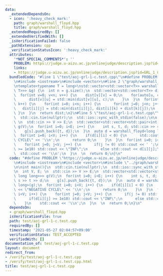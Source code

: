 ```yaml
---
data:
  _extendedDependsOn:
  - icon: ':heavy_check_mark:'
    path: graph/warshall_floyd.hpp
    title: graph/warshall_floyd.hpp
  _extendedRequiredBy: []
  _extendedVerifiedWith: []
  _isVerificationFailed: false
  _pathExtension: cpp
  _verificationStatusIcon: ':heavy_check_mark:'
  attributes:
    '*NOT_SPECIAL_COMMENTS*': ''
    PROBLEM: https://judge.u-aizu.ac.jp/onlinejudge/description.jsp?id=GRL_1_C
    links:
    - https://judge.u-aizu.ac.jp/onlinejudge/description.jsp?id=GRL_1_C
  bundledCode: "#line 1 \"test/aoj-grl-1-c.test.cpp\"\n#define PROBLEM \"https://judge.u-aizu.ac.jp/onlinejudge/description.jsp?id=GRL_1_C\"\
    \n#include <iostream>\n#include <vector>\n#line 2 \"graph/warshall_floyd.hpp\"\
    \ntemplate<typename T = long>\nstd::vector<std::vector<T>> warshall_floyd(std::vector<std::vector<std::pair<int,\
    \ T>>> &g) {\n  int n = g.size();\n  std::vector<std::vector<T>> dist(n, std::vector<T>(n,(1LL<<60)));\n\
    \  for(int v=0; v<n; v++) {\n    dist[v][v] = 0;\n    for(auto[u, c]: g[v]) {\n\
    \      dist[v][u] = std::min(dist[v][u], c);\n    }\n  }\n  for(int k=0; k<n;\
    \ k++) {\n    for(int i=0; i<n; i++) {\n      for(int j=0; j<n; j++) {\n     \
    \   dist[i][j] = std::min(dist[i][j], dist[i][k] + dist[k][j]);\n      }\n   \
    \ }\n  }\n  return dist;\n}\n#line 5 \"test/aoj-grl-1-c.test.cpp\"\n\nint main(){\n\
    \  std::cin.tie(nullptr);\n  std::ios::sync_with_stdio(false);\n\n  int V, E;\
    \ \n  std::cin >> V >> E;\n  std::vector<std::vector<std::pair<int, long long>>>\
    \ g(V);\n  for(int i=0; i<E; i++) {\n    int s, t, d; std::cin >> s >> t >> d;\n\
    \    g[s].push_back({t, d});\n  }\n  auto d = warshall_floyd<long long>(g);\n\
    \  for(int i=0; i<V; i++) {\n    if(d[i][i] < 0) {\n      std::cout << \"NEGATIVE\
    \ CYCLE\" << '\\n';\n      return 0;\n    }\n  }\n  for(int i=0; i<V; i++) {\n\
    \    for(int j=0; j<V; j++) {\n      if(j != 0) std::cout << ' ';\n      if(d[i][j]\
    \ >= 1e10) std::cout << \"INF\";\n      else std::cout << d[i][j];\n    }\n  \
    \  std::cout << '\\n';\n  }\n  \n  return 0;\n}\n"
  code: "#define PROBLEM \"https://judge.u-aizu.ac.jp/onlinejudge/description.jsp?id=GRL_1_C\"\
    \n#include <iostream>\n#include <vector>\n#include \"../graph/warshall_floyd.hpp\"\
    \n\nint main(){\n  std::cin.tie(nullptr);\n  std::ios::sync_with_stdio(false);\n\
    \n  int V, E; \n  std::cin >> V >> E;\n  std::vector<std::vector<std::pair<int,\
    \ long long>>> g(V);\n  for(int i=0; i<E; i++) {\n    int s, t, d; std::cin >>\
    \ s >> t >> d;\n    g[s].push_back({t, d});\n  }\n  auto d = warshall_floyd<long\
    \ long>(g);\n  for(int i=0; i<V; i++) {\n    if(d[i][i] < 0) {\n      std::cout\
    \ << \"NEGATIVE CYCLE\" << '\\n';\n      return 0;\n    }\n  }\n  for(int i=0;\
    \ i<V; i++) {\n    for(int j=0; j<V; j++) {\n      if(j != 0) std::cout << ' ';\n\
    \      if(d[i][j] >= 1e10) std::cout << \"INF\";\n      else std::cout << d[i][j];\n\
    \    }\n    std::cout << '\\n';\n  }\n  \n  return 0;\n}\n"
  dependsOn:
  - graph/warshall_floyd.hpp
  isVerificationFile: true
  path: test/aoj-grl-1-c.test.cpp
  requiredBy: []
  timestamp: '2021-05-27 02:04:57+09:00'
  verificationStatus: TEST_ACCEPTED
  verifiedWith: []
documentation_of: test/aoj-grl-1-c.test.cpp
layout: document
redirect_from:
- /verify/test/aoj-grl-1-c.test.cpp
- /verify/test/aoj-grl-1-c.test.cpp.html
title: test/aoj-grl-1-c.test.cpp
---
```

